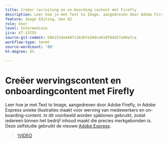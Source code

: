 ```yaml
---
title: Creëer recruiting en on-boarding content met Firefly
description: Leer hoe je met Text to Image, aangedreven door Adobe Firefly, in Adobe Express unieke illustraties maakt voor werving en onboardingcontent voor medewerkers
feature: Image Editing, Gen AI
role: User
level: Intermediate
jira: KT-13755
source-git-commit: 58b151de4487c2636fe28dce610f84d27a99a7ca
workflow-type: tm+mt
source-wordcount: '89'
ht-degree: 3%

---
```


# Creëer wervingscontent en onboardingcontent met Firefly

Leer hoe je met Text to Image, aangedreven door Adobe Firefly, in Adobe Express unieke illustraties maakt voor werving van medewerkers en on-boarding-content. In dit voorbeeld worden sjablonen gebruikt, zodat iedereen binnen het bedrijf inhoud maakt die precies merkgebonden is. Deze zelfstudie gebruikt de nieuwe [Adobe Express](https://www.adobe.com/express/).

>[!VIDEO](https://video.tv.adobe.com/v/3422411?quality=12&learn=on&hidetitle=true)